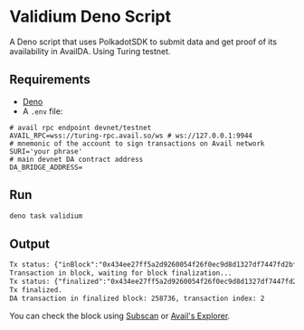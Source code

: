 # Validium Deno Script

A Deno script that uses PolkadotSDK to submit data and get proof of its availability in AvailDA. Using Turing testnet.

## Requirements

- [Deno](https://deno.com/)
- A `.env` file:
```
# avail rpc endpoint devnet/testnet
AVAIL_RPC=wss://turing-rpc.avail.so/ws # ws://127.0.0.1:9944
# mnemonic of the account to sign transactions on Avail network
SURI='your phrase'
# main devnet DA contract address
DA_BRIDGE_ADDRESS=
```

## Run

```sh
deno task validium
```

## Output

```txt
Tx status: {"inBlock":"0x434ee27ff5a2d9260054f26f0ec9d8d1327df7447fd2bfbb43599d36b3aaabf0"}
Transaction in block, waiting for block finalization...
Tx status: {"finalized":"0x434ee27ff5a2d9260054f26f0ec9d8d1327df7447fd2bfbb43599d36b3aaabf0"}
Tx finalized.
DA transaction in finalized block: 258736, transaction index: 2
```

You can check the block using [Subscan](https://avail-turing.subscan.io/) or [Avail's Explorer](https://explorer.avail.so).
